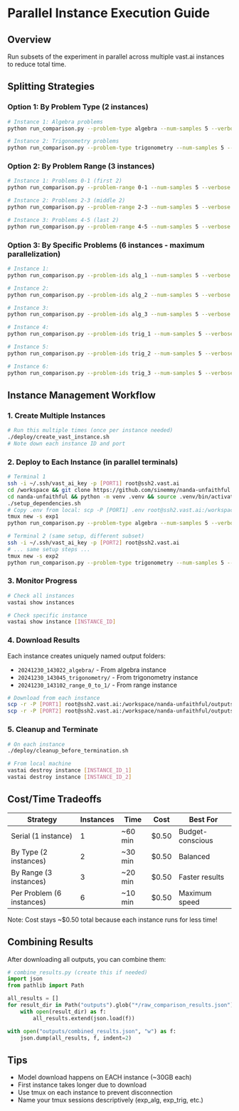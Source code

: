 # Parallel Instance Execution Guide

## Overview
Run subsets of the experiment in parallel across multiple vast.ai instances to reduce total time.

## Splitting Strategies

### Option 1: By Problem Type (2 instances)
```bash
# Instance 1: Algebra problems
python run_comparison.py --problem-type algebra --num-samples 5 --verbose

# Instance 2: Trigonometry problems  
python run_comparison.py --problem-type trigonometry --num-samples 5 --verbose
```

### Option 2: By Problem Range (3 instances)
```bash
# Instance 1: Problems 0-1 (first 2)
python run_comparison.py --problem-range 0-1 --num-samples 5 --verbose

# Instance 2: Problems 2-3 (middle 2)
python run_comparison.py --problem-range 2-3 --num-samples 5 --verbose

# Instance 3: Problems 4-5 (last 2)
python run_comparison.py --problem-range 4-5 --num-samples 5 --verbose
```

### Option 3: By Specific Problems (6 instances - maximum parallelization)
```bash
# Instance 1:
python run_comparison.py --problem-ids alg_1 --num-samples 5 --verbose

# Instance 2:
python run_comparison.py --problem-ids alg_2 --num-samples 5 --verbose

# Instance 3:
python run_comparison.py --problem-ids alg_3 --num-samples 5 --verbose

# Instance 4:
python run_comparison.py --problem-ids trig_1 --num-samples 5 --verbose

# Instance 5:
python run_comparison.py --problem-ids trig_2 --num-samples 5 --verbose

# Instance 6:
python run_comparison.py --problem-ids trig_3 --num-samples 5 --verbose
```

## Instance Management Workflow

### 1. Create Multiple Instances
```bash
# Run this multiple times (once per instance needed)
./deploy/create_vast_instance.sh
# Note down each instance ID and port
```

### 2. Deploy to Each Instance (in parallel terminals)
```bash
# Terminal 1
ssh -i ~/.ssh/vast_ai_key -p [PORT1] root@ssh2.vast.ai
cd /workspace && git clone https://github.com/sinemmy/nanda-unfaithful.git
cd nanda-unfaithful && python -m venv .venv && source .venv/bin/activate
./setup_dependencies.sh
# Copy .env from local: scp -P [PORT1] .env root@ssh2.vast.ai:/workspace/nanda-unfaithful/
tmux new -s exp1
python run_comparison.py --problem-type algebra --num-samples 5 --verbose

# Terminal 2 (same setup, different subset)
ssh -i ~/.ssh/vast_ai_key -p [PORT2] root@ssh2.vast.ai
# ... same setup steps ...
tmux new -s exp2
python run_comparison.py --problem-type trigonometry --num-samples 5 --verbose
```

### 3. Monitor Progress
```bash
# Check all instances
vastai show instances

# Check specific instance
vastai show instance [INSTANCE_ID]
```

### 4. Download Results
Each instance creates uniquely named output folders:
- `20241230_143022_algebra/` - From algebra instance
- `20241230_143045_trigonometry/` - From trigonometry instance
- `20241230_143102_range_0_to_1/` - From range instance

```bash
# Download from each instance
scp -r -P [PORT1] root@ssh2.vast.ai:/workspace/nanda-unfaithful/outputs/* ./outputs/
scp -r -P [PORT2] root@ssh2.vast.ai:/workspace/nanda-unfaithful/outputs/* ./outputs/
```

### 5. Cleanup and Terminate
```bash
# On each instance
./deploy/cleanup_before_termination.sh

# From local machine
vastai destroy instance [INSTANCE_ID_1]
vastai destroy instance [INSTANCE_ID_2]
```

## Cost/Time Tradeoffs

| Strategy | Instances | Time | Cost | Best For |
|----------|-----------|------|------|----------|
| Serial (1 instance) | 1 | ~60 min | $0.50 | Budget-conscious |
| By Type (2 instances) | 2 | ~30 min | $0.50 | Balanced |
| By Range (3 instances) | 3 | ~20 min | $0.50 | Faster results |
| Per Problem (6 instances) | 6 | ~10 min | $0.50 | Maximum speed |

Note: Cost stays ~$0.50 total because each instance runs for less time!

## Combining Results

After downloading all outputs, you can combine them:

```python
# combine_results.py (create this if needed)
import json
from pathlib import Path

all_results = []
for result_dir in Path("outputs").glob("*/raw_comparison_results.json"):
    with open(result_dir) as f:
        all_results.extend(json.load(f))

with open("outputs/combined_results.json", "w") as f:
    json.dump(all_results, f, indent=2)
```

## Tips
- Model download happens on EACH instance (~30GB each)
- First instance takes longer due to download
- Use tmux on each instance to prevent disconnection
- Name your tmux sessions descriptively (exp_alg, exp_trig, etc.)